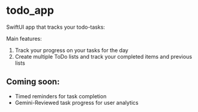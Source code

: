 # todo_app
SwiftUI app that tracks your todo-tasks:

Main features:
1. Track your progress on your tasks for the day
2. Create multiple ToDo lists and track your completed items and previous lists

## Coming soon:
- Timed reminders for task completion
- Gemini-Reviewed task progress for user analytics
